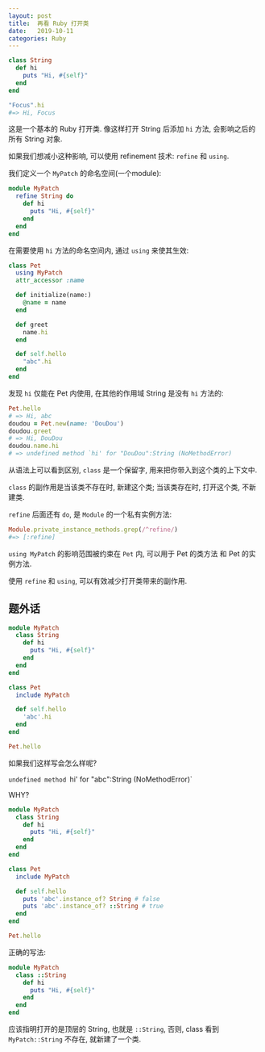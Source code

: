 ```yaml
---
layout: post
title:  再看 Ruby 打开类
date:   2019-10-11
categories: Ruby
---
```


```ruby
class String
  def hi
    puts "Hi, #{self}"
  end
end

"Focus".hi
#=> Hi, Focus
```

这是一个基本的 Ruby 打开类. 像这样打开 String 后添加 `hi` 方法, 会影响之后的所有 String 对象.

如果我们想减小这种影响, 可以使用 refinement 技术: `refine` 和 `using`.

我们定义一个 `MyPatch` 的命名空间(一个module):

```ruby
module MyPatch
  refine String do
    def hi
      puts "Hi, #{self}"
    end
  end
end
```

在需要使用 `hi` 方法的命名空间内, 通过 `using` 来使其生效:

```ruby
class Pet
  using MyPatch
  attr_accessor :name

  def initialize(name:)
    @name = name
  end

  def greet
    name.hi
  end

  def self.hello
    "abc".hi
  end
end
```

发现 `hi` 仅能在 Pet 内使用, 在其他的作用域 String 是没有 `hi` 方法的:

```ruby
Pet.hello
# => Hi, abc
doudou = Pet.new(name: 'DouDou')
doudou.greet
# => Hi, DouDou
doudou.name.hi
# => undefined method `hi' for "DouDou":String (NoMethodError)
```

从语法上可以看到区别, `class` 是一个保留字, 用来把你带入到这个类的上下文中.

`class` 的副作用是当该类不存在时, 新建这个类; 当该类存在时, 打开这个类, 不新建类.

`refine` 后面还有 `do`, 是 `Module` 的一个私有实例方法:

```ruby
Module.private_instance_methods.grep(/^refine/)
#=> [:refine]
``` 

`using MyPatch` 的影响范围被约束在 `Pet` 内, 可以用于 Pet 的类方法 和 Pet 的实例方法.

使用 `refine` 和 `using`, 可以有效减少打开类带来的副作用.

## 题外话

```ruby
module MyPatch
  class String
    def hi
      puts "Hi, #{self}"
    end
  end
end

class Pet
  include MyPatch

  def self.hello
    'abc'.hi
  end
end

Pet.hello
```

如果我们这样写会怎么样呢?

`undefined method `hi' for "abc":String (NoMethodError)`

WHY?

```ruby
module MyPatch
  class String
    def hi
      puts "Hi, #{self}"
    end
  end
end

class Pet
  include MyPatch

  def self.hello
    puts 'abc'.instance_of? String # false
    puts 'abc'.instance_of? ::String # true
  end
end

Pet.hello
```

正确的写法:

```ruby
module MyPatch
  class ::String
    def hi
      puts "Hi, #{self}"
    end
  end
end
```

应该指明打开的是顶层的 String, 也就是 `::String`, 否则, class 看到 `MyPatch::String` 不存在, 就新建了一个类.
